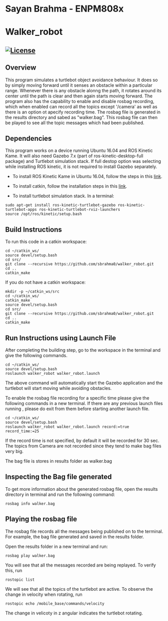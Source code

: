# Sayan Brahma - ENPM808x
# Walker_robot
[![License](https://img.shields.io/badge/License-BSD%203--Clause-blue.svg)](https://opensource.org/licenses/BSD-3-Clause)
---

## Overview
This program simulates a turtlebot object avoidance behaviour. It does so by simply moving forward until it senses an obstacle within a particular range. Whenever there is any obstacle alonng the path, it rotates around its center until the path is clear and then again starts moving forward. The program also has the capability to enable and disable rosbag recording, which when enabled can record all the topics except '/camera' as well as there is an option ot apecify recording time. The rosbag file is generated in the results directory and sabed as "walker.bag". This rosbag file can then be played to see all the topic messages which had been published.

## Dependencies
This program works on a device running Ubuntu 16.04 and ROS Kinetic Kame. It will also need Gazebo 7.x (part of ros-kinetic-desktop-full package) and Turtlebot simulation stack. If full destop option was selecting while installing ROS kinetic, it is not required to install Gazebo separately.

* To install ROS Kinetic Kame in Ubuntu 16.04, follow the steps in this [link](http://wiki.ros.org/kinetic/Installation/Ubuntu).

* To install catkin, follow the installation steps in this [link](http://wiki.ros.org/catkin).

* To install turtlebot simulation stack. In a terminal:

```
sudo apt-get install ros-kinetic-turtlebot-gazebo ros-kinetic-turtlebot-apps ros-kinetic-turtlebot-rviz-launchers
source /opt/ros/kinetic/setup.bash
```
## Build Instructions

To run this code in a catkin workspace:
```
cd ~/catkin_ws/
source devel/setup.bash
cd src/
git clone --recursive https://github.com/sbrahma0/walker_robot.git
cd ..
catkin_make
```
If you do not have a catkin workspace:
```
mkdir -p ~/catkin_ws/src
cd ~/catkin_ws/
catkin_make
source devel/setup.bash
cd src/
git clone --recursive https://github.com/sbrahma0/walker_robot.git
cd ..
catkin_make
```
## Run Instructions using Launch File
After completing the building step, go to the workspace in the terminal and give the following commands.
```
cd ~/catkin_ws/
source devel/setup.bash
roslaunch walker_robot walker_robot.launch 
```
The above command will automatically start the Gazebo application and the turtlebot will start moving while avoiding obstacles.

To enable the rosbag file recording for a specific time please give the following commands in a new terminal. If there are any previous launch files running , please do exit from them before starting another launch file.
```
cd ~/catkin_ws/
source devel/setup.bash
roslaunch walker_robot walker_robot.launch record:=true record_time:=25
```
If the record time is not specified, by default it will be recorded for 30 sec. The topics from Camera are not recorded since they tend to make bag files very big.

The bag file is stores in results folder as walker.bag

## Inspecting the Bag file generated
To get more information about the generated rosbag file, open the results directory in terminal and run the following command:
```
rosbag info walker.bag
```

## Playing the rosbag file
The rosbag file records all the messages being published on to the terminal. For example, the bag file generated and saved in the results folder.

Open the results folder in a new terminal and run:
```
rosbag play walker.bag
```
You will see that all the messages recorded are being replayed. 
To verify this, run
```
rostopic list
```
We will see that all the topics of the turtlebot are active.
To observe the change in velocity when rotating, run
```
rostopic echo /mobile_base/commands/velocity 
```
The change in velicoty in z angular indicates the turtlebot rotating.








